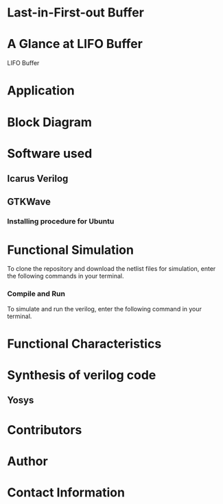 # Last-in-First-out Buffer

# A Glance at LIFO Buffer
LIFO Buffer

# Application

# Block Diagram

# Software used
## Icarus Verilog

## GTKWave

### Installing procedure for Ubuntu

# Functional Simulation
To clone the repository and download the netlist files for simulation, enter the following commands in your terminal.


### Compile and Run
To simulate and run the verilog, enter the following command in your terminal.

# Functional Characteristics

# Synthesis of verilog code
## Yosys


# Contributors

# Author

# Contact Information
